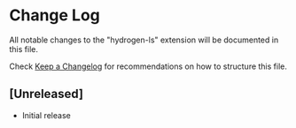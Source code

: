 # Change Log

All notable changes to the "hydrogen-ls" extension will be documented in this file.

Check [Keep a Changelog](http://keepachangelog.com/) for recommendations on how to structure this file.

## [Unreleased]

- Initial release